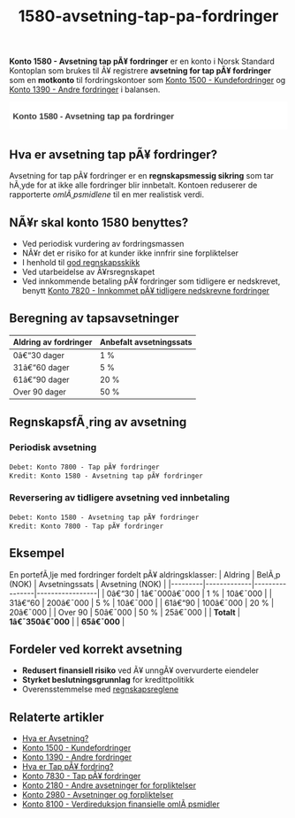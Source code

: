 ﻿---
title: "1580-avsetning-tap-pa-fordringer"
meta_title: "1580-avsetning-tap-pa-fordringer"
meta_description: '**Konto 1580 - Avsetning tap pÃ¥ fordringer** er en konto i Norsk Standard Kontoplan som brukes til Ã¥ registrere **avsetning for tap pÃ¥ fordringer** som en **...'
slug: 1580-avsetning-tap-pa-fordringer
type: blog
layout: pages/single
---

**Konto 1580 - Avsetning tap pÃ¥ fordringer** er en konto i Norsk Standard Kontoplan som brukes til Ã¥ registrere **avsetning for tap pÃ¥ fordringer** som en **motkonto** til fordringskontoer som [Konto 1500 - Kundefordringer](/blogs/kontoplan/1500-kundefordringer "Konto 1500 - Kundefordringer") og [Konto 1390 - Andre fordringer](/blogs/kontoplan/1390-andre-fordringer "Konto 1390 - Andre fordringer") i balansen.

![Illustrasjon av konto 1580 avsetning tap pa fordringer](1580-avsetning-tap-pa-fordringer-image.svg)

## Hva er avsetning tap pÃ¥ fordringer?

Avsetning for tap pÃ¥ fordringer er en **regnskapsmessig sikring** som tar hÃ¸yde for at ikke alle fordringer blir innbetalt. Kontoen reduserer de rapporterte *omlÃ¸psmidlene* til en mer realistisk verdi.

## NÃ¥r skal konto 1580 benyttes?

* Ved periodisk vurdering av fordringsmassen
* NÃ¥r det er risiko for at kunder ikke innfrir sine forpliktelser
* I henhold til [god regnskapsskikk](/blogs/regnskap/god-regnskapsskikk "God regnskapsskikk - prinsipper og retningslinjer")
* Ved utarbeidelse av Ã¥rsregnskapet
* Ved innkommende betaling pÃ¥ fordringer som tidligere er nedskrevet, benytt [Konto 7820 - Innkommet pÃ¥ tidligere nedskrevne fordringer](/blogs/kontoplan/7820-innkommet-pa-tidligere-nedskrevne-fordringer "Konto 7820 - Innkommet pÃ¥ tidligere nedskrevne fordringer")

## Beregning av tapsavsetninger

| Aldring av fordringer | Anbefalt avsetningssats |
|-----------------------|-------------------------|
| 0â€“30 dager            | 1 %                     |
| 31â€“60 dager           | 5 %                     |
| 61â€“90 dager           | 20 %                    |
| Over 90 dager         | 50 %                    |

## RegnskapsfÃ¸ring av avsetning

### Periodisk avsetning

```plaintext
Debet: Konto 7800 - Tap pÃ¥ fordringer
Kredit: Konto 1580 - Avsetning tap pÃ¥ fordringer
```

### Reversering av tidligere avsetning ved innbetaling

```plaintext
Debet: Konto 1580 - Avsetning tap pÃ¥ fordringer
Kredit: Konto 7800 - Tap pÃ¥ fordringer
```

## Eksempel

En portefÃ¸lje med fordringer fordelt pÃ¥ aldringsklasser:
| Aldring | BelÃ¸p (NOK) | Avsetningssats | Avsetning (NOK) |
|---------|-------------|----------------|-----------------|
| 0â€“30    | 1â€¯000â€¯000   | 1 %            | 10â€¯000          |
| 31â€“60   |   200â€¯000   | 5 %            | 10â€¯000          |
| 61â€“90   |   100â€¯000   | 20 %           | 20â€¯000          |
| Over 90 |    50â€¯000   | 50 %           | 25â€¯000          |
| **Totalt** | **1â€¯350â€¯000** |                | **65â€¯000**  |

## Fordeler ved korrekt avsetning

* **Redusert finansiell risiko** ved Ã¥ unngÃ¥ overvurderte eiendeler
* **Styrket beslutningsgrunnlag** for kredittpolitikk
* Overensstemmelse med [regnskapsreglene](/blogs/regnskap/hva-er-bokforingsforskriften "Hva er bokfÃ¸ringsforskriften")

## Relaterte artikler

* [Hva er Avsetning?](/blogs/regnskap/avsetning "Hva er Avsetning i Regnskap? Komplett Guide til Avsetninger og Estimater")
* [Konto 1500 - Kundefordringer](/blogs/kontoplan/1500-kundefordringer "Konto 1500 - Kundefordringer")
* [Konto 1390 - Andre fordringer](/blogs/kontoplan/1390-andre-fordringer "Konto 1390 - Andre fordringer")
* [Hva er Tap pÃ¥ fordring?](/blogs/regnskap/tap-pa-fordring "Tap pÃ¥ fordring - regnskapsmessig behandling av fordringer som ikke kan innkreves")
* [Konto 7830 - Tap pÃ¥ fordringer](/blogs/kontoplan/7830-tap-pa-fordringer "Konto 7830 - Tap pÃ¥ fordringer")
* [Konto 2180 - Andre avsetninger for forpliktelser](/blogs/kontoplan/2180-andre-avsetninger-for-forpliktelser "Konto 2180 - Andre avsetninger for forpliktelser i Norsk Standard Kontoplan")
* [Konto 2980 - Avsetninger og forpliktelser](/blogs/kontoplan/2980-avsetninger-og-forpliktelser "Konto 2980 - Avsetninger og forpliktelser i Norsk Standard Kontoplan")
* [Konto 8100 - Verdireduksjon finansielle omlÃ¸psmidler](/blogs/kontoplan/8100-verdireduksjon-finansielle-omlopsmidler "Konto 8100 - Verdireduksjon finansielle omlÃ¸psmidler")
